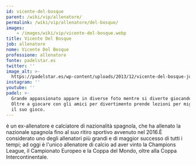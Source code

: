 ```yaml
---
id: vicente-del-bosque
parent: /wiki/vip/allenatore/
permalink: /wiki/vip/allenatore/del-bosque/
images:
    - /images/wiki/vip/vicente-del-bosque.webp
title: Vicente Del Bosque
job: allenatore
nome: Vicente Del Bosque
professione: allenatore
fonte: padelstar.es
twitter: ''
image_alt: >-
  https://padelstar.es/wp-content/uploads/2013/12/vicente-del-bosque-jugando-al-padel-1.jpg
instagram: ''
youtube: ''
padel: >-
  Grande appassionato appare in diverse foto mentre si diverte giocando a padel.
  Oltre a giocare con gli amici per divertimento prende lezioni per migliorare
  il suo gioco.
---
```

è un ex-allenatore e calciatore di nazionalità spagnola, che ha allenato la nazionale spagnola fino al suo ritiro sportivo avvenuto nel 2016.È considerato uno degli allenatori più grandi e di maggior successo di tutti i tempi; ad oggi è l'unico allenatore di calcio ad aver vinto la Champions League, il Campionato Europeo e la Coppa del Mondo, oltre alla Coppa Intercontinentale.